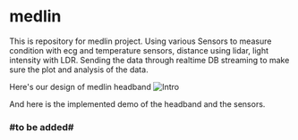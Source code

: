 # medlin

This is repository for medlin project. Using various Sensors to measure condition with ecg and temperature sensors, distance using lidar, light intensity with LDR. Sending the data through realtime DB streaming to make sure the plot and analysis of the data.

Here's our design of medlin headband
![Intro]

And here is the implemented demo of the headband and the sensors.
### #to be added#

[Intro]: https://github.com/shalahuddinn/medlin/edit/master/medlin.png "The Headband design"

